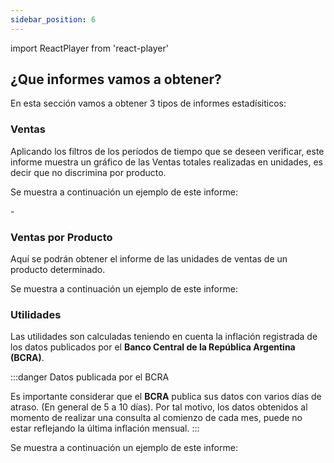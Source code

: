 ```yaml
---
sidebar_position: 6
---
```

import ReactPlayer from 'react-player'

## ¿Que informes vamos a obtener?

En esta sección vamos a obtener 3 tipos de informes estadísiticos:

### **Ventas**
 Aplicando los filtros de los períodos de tiempo que se deseen verificar, este informe muestra un gráfico de las Ventas totales realizadas en unidades, es decir que no discrimina por producto.

Se muestra a continuación un ejemplo de este informe:

<ReactPlayer controls url='https://www.youtube.com/watch?v=5izFl8PhsAA'/>
-

### **Ventas por Producto**

Aquí se podrán obtener el informe de las unidades de ventas de un producto determinado.

Se muestra a continuación un ejemplo de este informe:

<ReactPlayer controls url='https://www.youtube.com/watch?v=5izFl8PhsAA'/> 

### **Utilidades**

Las utilidades son calculadas teniendo en cuenta la inflación registrada de los datos publicados por el **Banco Central de la República Argentina (BCRA)**.

:::danger Datos publicada por el BCRA

 Es importante considerar que el **BCRA** publica sus datos con varios días de atraso. (En general de 5 a 10 días). Por 
 tal motivo, los datos obtenidos al momento de realizar una consulta al comienzo de cada mes, puede no estar reflejando la última inflación mensual.
:::

Se muestra a continuación un ejemplo de este informe:

<ReactPlayer controls url='https://www.youtube.com/watch?v=5izFl8PhsAA'/>

